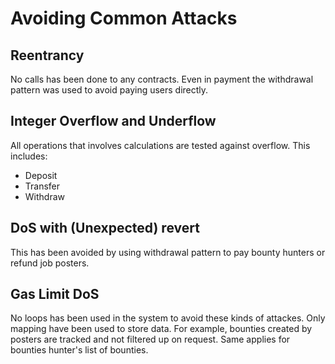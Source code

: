 # Avoiding Common Attacks

## Reentrancy

No calls has been done to any contracts. Even in payment the withdrawal pattern was used to avoid paying users directly.

## Integer Overflow and Underflow

All operations that involves calculations are tested against overflow. This includes:

- Deposit
- Transfer
- Withdraw

## DoS with (Unexpected) revert

This has been avoided by using withdrawal pattern to pay bounty hunters or refund job posters.

## Gas Limit DoS

No loops has been used in the system to avoid these kinds of attackes. Only mapping have been used to store data. For example, bounties created by posters are tracked and not filtered up on request. Same applies for bounties hunter's list of bounties.
